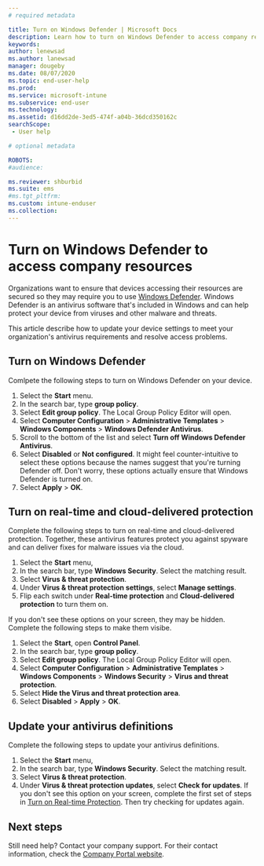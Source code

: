 ```yaml
---
# required metadata

title: Turn on Windows Defender | Microsoft Docs
description: Learn how to turn on Windows Defender to access company resources.
keywords:
author: lenewsad
ms.author: lanewsad
manager: dougeby
ms.date: 08/07/2020
ms.topic: end-user-help
ms.prod:
ms.service: microsoft-intune
ms.subservice: end-user
ms.technology:
ms.assetid: d16dd2de-3ed5-474f-a04b-36dcd350162c
searchScope:
 - User help

# optional metadata

ROBOTS:  
#audience:

ms.reviewer: shburbid
ms.suite: ems
#ms.tgt_pltfrm:
ms.custom: intune-enduser
ms.collection: 
---
```



# Turn on Windows Defender to access company resources

Organizations want to ensure that devices accessing their resources are secured so they may require you to use [Windows Defender](https://www.microsoft.com/safety/pc-security/windows-defender.aspx). Windows Defender is an antivirus software that's included in Windows and can help protect your device from viruses and other malware and threats. 

This article describe how to update your device settings to meet your organization's antivirus requirements and resolve access problems. 

## Turn on Windows Defender
Comlpete the following steps to turn on Windows Defender on your device. 

1. Select the **Start** menu.
2. In the search bar, type **group policy**.
3. Select **Edit group policy**. The Local Group Policy Editor will open.
4. Select **Computer Configuration** > **Administrative Templates** > **Windows Components** > **Windows Defender Antivirus**. 
5. Scroll to the bottom of the list and select **Turn off Windows Defender Antivirus**.  
6. Select **Disabled** or **Not configured**. It might feel counter-intuitive to select these options because the names suggest that you're turning Defender off. Don't worry, these options actually ensure that Windows Defender is turned on. 
7. Select **Apply** > **OK**.  


## Turn on real-time and cloud-delivered protection

Complete the following steps to turn on real-time and cloud-delivered protection. Together, these antivirus features protect you against spyware and can deliver fixes for malware issues via the cloud. 

1. Select the **Start** menu,
2. In the search bar, type **Windows Security**. Select the matching result. 
3. Select **Virus & threat protection**.
4. Under **Virus & threat protection settings**, select **Manage settings**.
5. Flip each switch under **Real-time protection** and **Cloud-delivered protection** to turn them on. 

If you don't see these options on your screen, they may be hidden. Complete the following steps to make them visibe.  

1. Select the **Start**, open **Control Panel**.
2. In the search bar, type **group policy**.
3. Select **Edit group policy**. The Local Group Policy Editor will open.
3. Select **Computer Configuration** > **Administrative Templates** > **Windows Components** > **Windows Security** > **Virus and threat protection**.
4. Select **Hide the Virus and threat protection area**.
5. Select **Disabled** > **Apply** > **OK**.  

## Update your antivirus definitions
Complete the following steps to update your antivirus definitions.  
1. Select the **Start** menu,
2. In the search bar, type **Windows Security**. Select the matching result. 
3. Select **Virus & threat protection**.
4. Under **Virus & threat protection updates**, select **Check for updates**. If you don't see this option on your screen, complete the first set of steps in [Turn on Real-time Protection](turn-on-defender-windows.md#turn-on-real-time-and-cloud-delivered-protection). Then try checking for updates again. 

## Next steps  

Still need help? Contact your company support. For their contact information, check the [Company Portal website](https://go.microsoft.com/fwlink/?linkid=2010980).
